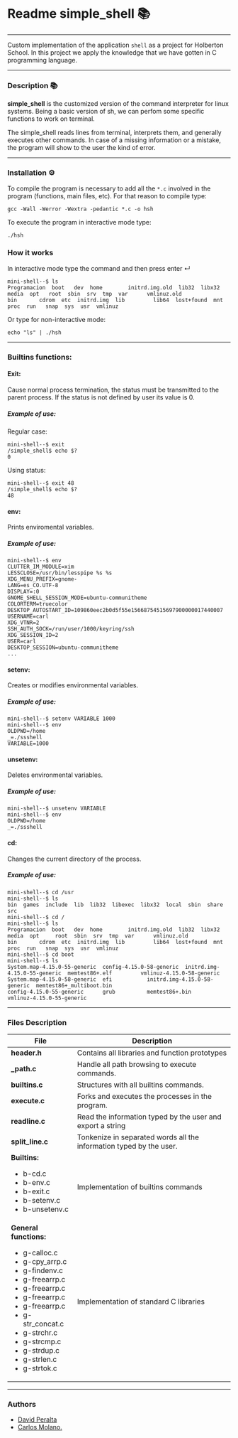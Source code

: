 # Readme simple_shell 📚

------------

Custom implementation of the application `shell` as a project for Holberton School. In this project we apply the knowledge that we have gotten  in C programming language.

------------

### Description  📚
**simple_shell** is the customized version of the command interpreter for linux systems. Being a basic version of sh, we can perfom some specific functions to work on terminal.

The simple_shell reads lines from terminal, interprets them, and generally executes other commands. In case of a missing information or a mistake, the program will show to the user the kind of error.

------------
### Installation ⚙
To compile the program is necessary to add all the `*.c` involved in the program (functions, main files, etc). For that reason to compile type:

`gcc -Wall -Werror -Wextra -pedantic *.c -o hsh`

To execute the program in interactive mode type:

`./hsh`

### How it works

In interactive mode type the command and then press enter ↵

	mini-shell--$ ls
	Programacion  boot   dev  home	      initrd.img.old  lib32  libx32	 media	opt   root  sbin  srv  tmp  var      vmlinuz.old
	bin	      cdrom  etc  initrd.img  lib	      lib64  lost+found  mnt	proc  run   snap  sys  usr  vmlinuz

Or type for non-interactive mode:

	echo "ls" | ./hsh

------------

### Builtins functions:
#### Exit:
Cause normal process termination, the status must be transmitted to the parent process. If the status is not defined by user its value is 0.
##### Example of use:
Regular case:

	mini-shell--$ exit
	/simple_shell$ echo $?
	0

Using status:

	mini-shell--$ exit 48
	/simple_shell$ echo $?
	48

#### env:
Prints enviromental variables.
##### Example of use:

	mini-shell--$ env
	CLUTTER_IM_MODULE=xim
	LESSCLOSE=/usr/bin/lesspipe %s %s
	XDG_MENU_PREFIX=gnome-
	LANG=es_CO.UTF-8
	DISPLAY=:0
	GNOME_SHELL_SESSION_MODE=ubuntu-communitheme
	COLORTERM=truecolor
	DESKTOP_AUTOSTART_ID=109860eec2b0d5f55e15668754515697900000017440007
	USERNAME=carl
	XDG_VTNR=2
	SSH_AUTH_SOCK=/run/user/1000/keyring/ssh
	XDG_SESSION_ID=2
	USER=carl
	DESKTOP_SESSION=ubuntu-communitheme
	...
#### setenv:
Creates or modifies environmental variables.
##### Example of use:
	mini-shell--$ setenv VARIABLE 1000
	mini-shell--$ env
	OLDPWD=/home
	_=./ssshell
	VARIABLE=1000

#### unsetenv:
Deletes environmental variables.
##### Example of use:
	mini-shell--$ unsetenv VARIABLE
	mini-shell--$ env
	OLDPWD=/home
	_=./ssshell

#### cd:
Changes the current directory of the process.
##### Example of use:
	mini-shell--$ cd /usr
	mini-shell--$ ls
	bin  games  include  lib  lib32  libexec  libx32  local  sbin  share  src
	mini-shell--$ cd /
	mini-shell--$ ls
	Programacion  boot   dev  home	      initrd.img.old  lib32  libx32	 media	opt   	root  sbin  srv  tmp  var      vmlinuz.old
	bin	      cdrom  etc  initrd.img  lib	      lib64  lost+found  mnt	proc  run   snap  sys  usr  vmlinuz
	mini-shell--$ cd boot
	mini-shell--$ ls
	System.map-4.15.0-55-generic  config-4.15.0-58-generic	initrd.img-4.15.0-55-generic  memtest86+.elf		 vmlinuz-4.15.0-58-generic
	System.map-4.15.0-58-generic  efi			initrd.img-4.15.0-58-generic  memtest86+_multiboot.bin
	config-4.15.0-55-generic      grub			memtest86+.bin		      vmlinuz-4.15.0-55-generic




------------
### Files Description
| File  |Description   |
| ------------ | ------------ |
|**header.h**   | Contains all libraries and function prototypes  |
| **_path.c** |Handle all path browsing to execute commands.|
|**builtins.c**|Structures with all builtins commands. |
|**execute.c**|Forks and executes the processes in the program.|
|**readline.c**|Read the information typed by the user and export a string|
|**split_line.c**|Tonkenize in separated words all the information typed by the user.|
|**Builtins:** <br> <ul> <li>b-cd.c</li> <li>b-env.c</li><li>b-exit.c</li><li>b-setenv.c</li><li>b-unsetenv.c</li></ul> | Implementation of builtins commands|
|**General functions:** <br> <ul> <li>g-calloc.c</li> <li>g-cpy_arrp.c</li><li>g-findenv.c</li><li>g-freearrp.c</li><li>g-freearrp.c</li><li>g-freearrp.c</li><li>g-freearrp.c</li><li>g-str_concat.c</li><li>g-strchr.c</li><li>g-strcmp.c</li><li>g-strdup.c</li><li>g-strlen.c</li><li>g-strtok.c</li></ul> | Implementation of standard C libraries

------------

### Authors

* [David Peralta](https://github.com/david-develop/)
* [Carlos Molano.](https://github.com/cmmolanos1/)
